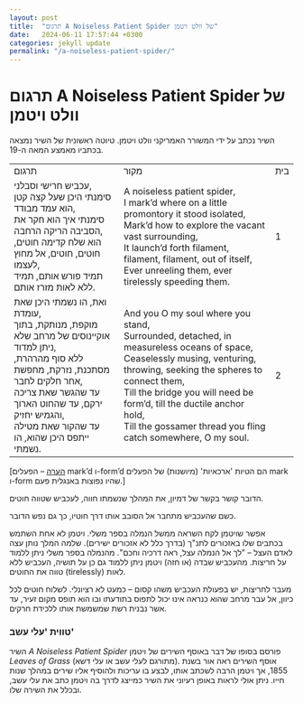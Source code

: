 ```yaml
---
layout: post
title:  "תרגום A Noiseless Patient Spider של וולט ויטמן"
date:   2024-06-11 17:57:44 +0300
categories: jekyll update
permalink: "/a-noiseless-patient-spider/"
---
```


<h1>תרגום A Noiseless Patient Spider של וולט ויטמן</h1>

<p>השיר נכתב על ידי המשורר האמריקני וולט ויטמן. טיוטה ראשונית של השיר נמצאה בכתביו מאמצע המאה ה-19.</p>

<div class="table-responsive">
    <table class="table text-center">
        <tbody>
            <tr>
                <td>תרגום</td>
                <td>מקור</td>
                <td>בית</td>
            </tr>
            <tr>
                <td>עכביש חרישי וסבלני,<br>סימנתי היכן שעל קצה קטן הוא עמד מבודד,<br>סימנתי איך הוא חקר את הסביבה הריקה הרחבה,<br>הוא שלח קדימה חוטים, חוטים, חוטים, אל מחוץ לעצמו,<br>תמיד פורש אותם, תמיד ללא לאות מזרז אותם.</td>
                <td><bdo dir="ltr">A noiseless patient spider,<br>I mark’d where on a little promontory it stood isolated,<br>Mark’d how to explore the vacant vast surrounding,<br>It launch’d forth filament, filament, filament, out of itself,<br>Ever unreeling them, ever tirelessly speeding them.</bdo></td>
                <td>1</td>
            </tr>
            <tr>
                <td>ואת, הו נשמתי היכן שאת עומדת,<br>מוקפת, מנותקת, בתוך אוקיינוסים של מרחב שלא ניתן למדוד,<br>ללא סוף מהרהרת, מסתכנת, נזרקת, מחפשת אחר חלקים לחבר,<br>עד שהגשר שאת צריכה ירקם, עד שהחוט הארוך והגמיש יחזיק,<br>עד שהקור שאת מטילה ייתפס היכן שהוא, הו נשמתי.</td>
                <td><bdo dir="ltr">And you O my soul where you stand,<br>Surrounded, detached, in measureless oceans of space,<br>Ceaselessly musing, venturing, throwing, seeking the spheres to connect them,<br>Till the bridge you will need be form’d, till the ductile anchor hold,<br>Till the gossamer thread you fling catch somewhere, O my soul.</bdo></td>
                <td>2</td>
            </tr>
        </tbody>
    </table>
</div>

<p><span style="text-decoration: underline;">[הערה</span> – הפעלים mark’d ו-form’d הם הטיות 'ארכאיות' (מיושנות) של הפעלים mark ו-form שהיו נפוצות באנגלית פעם.]</p>

<p>הדובר קושר בקשר של דמיון, את המהלך שנשמתו חווה, לעכביש שטווה חוטים.</p>

<p>כשם שהעכביש מתחבר אל הסובב אותו דרך חוטיו, כך גם נפש הדובר.</p>

<p>אפשר שויטמן לקח השראה ממשל הנמלה בספר משלי. ויטמן לא אחת השתמש בכתבים שלו באזכורים לתנ"ך (בדרך כלל לא אזכורים ישירים). שלמה המלך נותן עצה לאדם העצל – "לך אל הנמלה עצל, ראה דרכיה וחכם". מהנמלה בספר משלי ניתן ללמוד על חריצות. מהעכביש שבדה (או חזה) ויטמן ניתן ללמוד גם כן על תושיה, העכביש ללא לאות (<bdo dir="ltr">tirelessly</bdo>) טווה את החוטים.</p>

<p>מעבר לחריצות, יש בפעולת העכביש משהו קסום – כמעט לא רציונלי. לשלוח חוטים לכל כיוון, אל עבר מרחב שהוא כנראה אינו יכול לתפוס בתודעתו ובו הוא תופס מקום זעיר, עד אשר נבנית רשת שמשמשת אותו ללכידת חרקים.</p>

<h3>טווית 'עלי עשב'</h3>

<p>השיר <em>A Noiseless Patient Spider</em> פורסם בסופו של דבר באוסף השירים של ויטמן <em>Leaves of Grass</em> (מתורגם לעלי עשב או עלי דשא). אוסף השירים ראה אור בשנת 1855, אך ויטמן הרבה לשכתב אותו, לבצע בו עריכות ולהוסיף אליו שירים במהלך שנות חייו. ניתן אולי לראות באופן רעיוני את השיר כמייצג לדרך בה ויטמן כתב את עלי עשב, ובכלל את השירה שלו.</p>